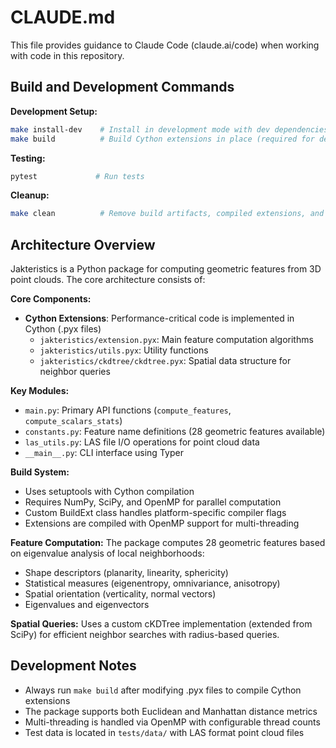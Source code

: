 # CLAUDE.md

This file provides guidance to Claude Code (claude.ai/code) when working with code in this repository.

## Build and Development Commands

**Development Setup:**
```bash
make install-dev    # Install in development mode with dev dependencies
make build          # Build Cython extensions in place (required for development)
```

**Testing:**
```bash
pytest             # Run tests
```

**Cleanup:**
```bash
make clean          # Remove build artifacts, compiled extensions, and __pycache__
```

## Architecture Overview

Jakteristics is a Python package for computing geometric features from 3D point clouds. The core architecture consists of:

**Core Components:**
- **Cython Extensions**: Performance-critical code is implemented in Cython (.pyx files)
  - `jakteristics/extension.pyx`: Main feature computation algorithms
  - `jakteristics/utils.pyx`: Utility functions
  - `jakteristics/ckdtree/ckdtree.pyx`: Spatial data structure for neighbor queries

**Key Modules:**
- `main.py`: Primary API functions (`compute_features`, `compute_scalars_stats`)
- `constants.py`: Feature name definitions (28 geometric features available)
- `las_utils.py`: LAS file I/O operations for point cloud data
- `__main__.py`: CLI interface using Typer

**Build System:**
- Uses setuptools with Cython compilation
- Requires NumPy, SciPy, and OpenMP for parallel computation
- Custom BuildExt class handles platform-specific compiler flags
- Extensions are compiled with OpenMP support for multi-threading

**Feature Computation:**
The package computes 28 geometric features based on eigenvalue analysis of local neighborhoods:
- Shape descriptors (planarity, linearity, sphericity)
- Statistical measures (eigenentropy, omnivariance, anisotropy)
- Spatial orientation (verticality, normal vectors)
- Eigenvalues and eigenvectors

**Spatial Queries:**
Uses a custom cKDTree implementation (extended from SciPy) for efficient neighbor searches with radius-based queries.

## Development Notes

- Always run `make build` after modifying .pyx files to compile Cython extensions
- The package supports both Euclidean and Manhattan distance metrics
- Multi-threading is handled via OpenMP with configurable thread counts
- Test data is located in `tests/data/` with LAS format point cloud files